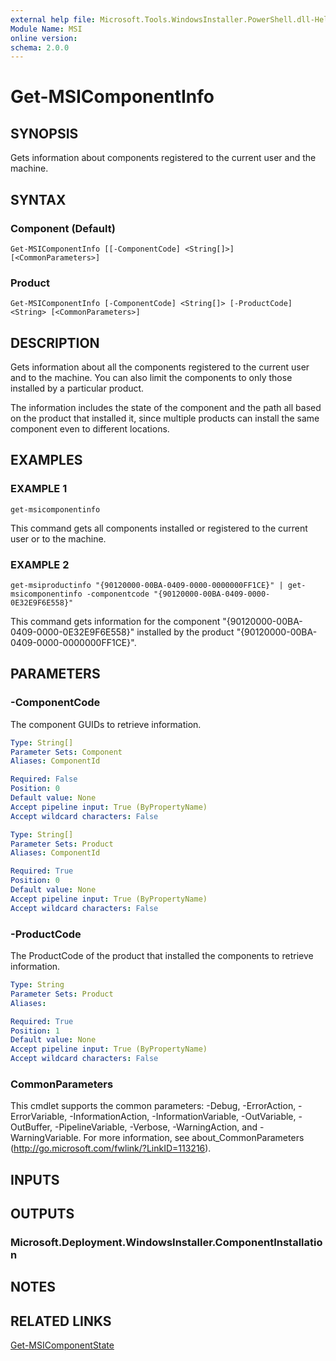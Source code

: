 ```yaml
---
external help file: Microsoft.Tools.WindowsInstaller.PowerShell.dll-Help.xml
Module Name: MSI
online version:
schema: 2.0.0
---
```


# Get-MSIComponentInfo

## SYNOPSIS
Gets information about components registered to the current user and the machine.

## SYNTAX

### Component (Default)
```
Get-MSIComponentInfo [[-ComponentCode] <String[]>] [<CommonParameters>]
```

### Product
```
Get-MSIComponentInfo [-ComponentCode] <String[]> [-ProductCode] <String> [<CommonParameters>]
```

## DESCRIPTION
Gets information about all the components registered to the current user and to the machine.
You can also limit the components to only those installed by a particular product.

The information includes the state of the component and the path all based on the product that installed it, since multiple products can install the same component even to different locations.

## EXAMPLES

### EXAMPLE 1
```
get-msicomponentinfo
```

This command gets all components installed or registered to the current user or to the machine.

### EXAMPLE 2
```
get-msiproductinfo "{90120000-00BA-0409-0000-0000000FF1CE}" | get-msicomponentinfo -componentcode "{90120000-00BA-0409-0000-0E32E9F6E558}"
```

This command gets information for the component "{90120000-00BA-0409-0000-0E32E9F6E558}" installed by the product "{90120000-00BA-0409-0000-0000000FF1CE}".

## PARAMETERS

### -ComponentCode
The component GUIDs to retrieve information.

```yaml
Type: String[]
Parameter Sets: Component
Aliases: ComponentId

Required: False
Position: 0
Default value: None
Accept pipeline input: True (ByPropertyName)
Accept wildcard characters: False
```

```yaml
Type: String[]
Parameter Sets: Product
Aliases: ComponentId

Required: True
Position: 0
Default value: None
Accept pipeline input: True (ByPropertyName)
Accept wildcard characters: False
```

### -ProductCode
The ProductCode of the product that installed the components to retrieve information.

```yaml
Type: String
Parameter Sets: Product
Aliases:

Required: True
Position: 1
Default value: None
Accept pipeline input: True (ByPropertyName)
Accept wildcard characters: False
```

### CommonParameters
This cmdlet supports the common parameters: -Debug, -ErrorAction, -ErrorVariable, -InformationAction, -InformationVariable, -OutVariable, -OutBuffer, -PipelineVariable, -Verbose, -WarningAction, and -WarningVariable.
For more information, see about_CommonParameters (http://go.microsoft.com/fwlink/?LinkID=113216).

## INPUTS

## OUTPUTS

### Microsoft.Deployment.WindowsInstaller.ComponentInstallation

## NOTES

## RELATED LINKS

[Get-MSIComponentState](get-msicomponentstate)

